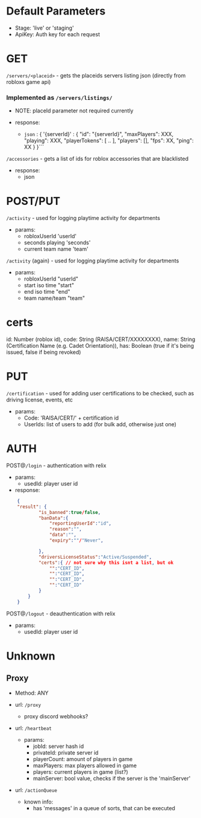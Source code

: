 # Default Parameters
- Stage: 'live' or 'staging'
- ApiKey: Auth key for each request

# GET
`/servers/<placeid>` - gets the placeids servers listing json (directly from robloxs game api)
### Implemented as `/servers/listings/`
- NOTE:  placeId parameter not required currently

- response:
    - ```json``` : {
        '{serverId}' : {
            "id": "{serverId}",
            "maxPlayers": XXX,
            "playing": XXX,
            "playerTokens": [
                ..
            ],
            "players": [],
            "fps": XX,
            "ping": XX
        }
    }```


`/accessories` - gets a list of ids for roblox accessories that are blacklisted
- response:
    - json

# POST/PUT
`/activity` - used for logging playtime activity for departments
- params:
    - robloxUserId 'userId'
    - seconds playing 'seconds'
    - current team name 'team'

`/activity` (again) - used for logging playtime activity for departments
- params:
    - robloxUserId "userId"
    - start iso time "start"
    - end iso time "end"
    - team name/team "team"




# certs
id: Number (roblox id),
code: String (RAISA/CERT/XXXXXXXX),
name: String (Certification Name (e.g. Cadet Orientation)),
has: Boolean (true if it's being issued, false if being revoked)

# PUT 
`/certification` - used for adding user certifications to be checked, such as driving license, events, etc
- params:
    - Code: 'RAISA/CERT/' + certification id
    - UserIds: list of users to add (for bulk add, otherwise just one)

# AUTH

POST@`/login` - authentication with relix
- params:
    - usedId: player user id
- response:
```json 
    {
    "result": {
            "is_banned":true/false,
            "banData":{
                "reportingUserId":"id",
                "reason":"",
                "data":"",
                "expiry":""/"Never",

            },
            "driversLicenseStatus":"Active/Suspended",
            "certs":{ // not sure why this isnt a list, but ok
                "":"CERT_ID",
                "":"CERT_ID",
                "":"CERT_ID",
                "":"CERT_ID"
            }
        }
    } 
```

POST@`/logout` - deauthentication with relix
- params:
    - usedId: player user id
# Unknown

## Proxy

- Method: ANY
- url: `/proxy`
    - proxy discord webhooks?

- url: `/heartbeat`
    - params:
        - jobId: server hash id
        - privateId: private server id
        - playerCount: amount of players in game
        - maxPlayers: max players allowed in game
        - players: current players in game (list?)
        - mainServer: bool value, checks if the server is the 'mainServer'


- url: `/actionQueue`
    - known info:
        - has 'messages' in a queue of sorts, that can be executed